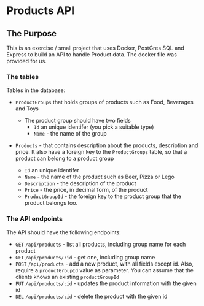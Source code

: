 # Products API
## The Purpose

This is an exercise / small project that uses Docker, PostGres SQL and Express to build an API to handle Product data. The docker file was provided for us.


### The tables

Tables in the database:

* `ProductGroups` that holds groups of products such as Food, Beverages and Toys
  * The product group should have two fields
    * `Id` an unique identifer (you pick a suitable type)
    * `Name` - the name of the group

* `Products` - that contains description about the products, description and price. It also have a foreign key to the `ProductGroups` table, so that a product can belong to a product group
  * `Id` an unique identifer 
  * `Name` - the name of the product such as Beer, Pizza or Lego
  * `Description` - the description of the product
  * `Price` - the price, in decimal form, of the product
  * `ProductGroupId` - the foreign key to the product group that the product belongs too.


### The API endpoints 

The API should have the following endpoints:

* `GET` `/api/products` - list all products, including group name for each product
* `GET` `/api/products/:id`  - get one, including group name
* `POST` `/api/products` - add a new product, with all fields except id. Also, require a `productGroupId` value as parameter. You can assume that the clients knows an existing `productGroupId`
* `PUT` `/api/products/:id` - updates the product information with the given id
* `DEL` `/api/products/:id` - delete the product with the given id

